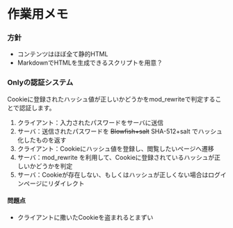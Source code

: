 # 作業用メモ

### 方針

- コンテンツはほぼ全て静的HTML
- MarkdownでHTMLを生成できるスクリプトを用意？

### Onlyの認証システム

Cookieに登録されたハッシュ値が正しいかどうかをmod_rewriteで判定することで認証します。

1. クライアント：入力されたパスワードをサーバに送信
2. サーバ：送信されたパスワードを ~~Blowfish+salt~~ SHA-512+salt でハッシュ化したものを返す
3. クライアント：Cookieにハッシュ値を登録し、閲覧したいページへ遷移
4. サーバ：mod_rewrite を利用して、Cookieに登録されているハッシュが正しいかどうかを判定
5. サーバ：Cookieが存在しない、もしくはハッシュが正しくない場合はログインページにリダイレクト

#### 問題点

- クライアントに撒いたCookieを盗まれるとまずい

